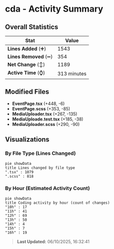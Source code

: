 # cda - Activity Summary 

## Overall Statistics

| Stat                   | Value                                                             |
| ---------------------- | ----------------------------------------------------------------- |
| **Lines Added** (➕)   | 1543                                          |
| **Lines Removed** (➖) | 354                                        |
| **Net Change** (↕)    | 1189                |
| **Active Time** (⌚)   | 313 minutes |


## Modified Files
- **EventPage.tsx** (+448, -6)
- **EventPage.scss** (+353, -85)
- **MediaUploader.tsx** (+267, -135)
- **MediaUploade.test.tsx** (+185, -38)
- **MediaUploader.scss** (+290, -90)

## Visualizations

### By File Type (Lines Changed)

```mermaid
pie showData
title Lines changed by file type
".tsx" : 1079
".scss" : 818
```

### By Hour (Estimated Activity Count)

```mermaid
pie showData
title Coding activity by hour (count of changes)
"10h" : 17
"11h" : 41
"12h" : 69
"13h" : 50
"14h" : 4
"15h" : 7
"16h" : 19
```


> **Last Updated:** 06/10/2025, 16:32:41
